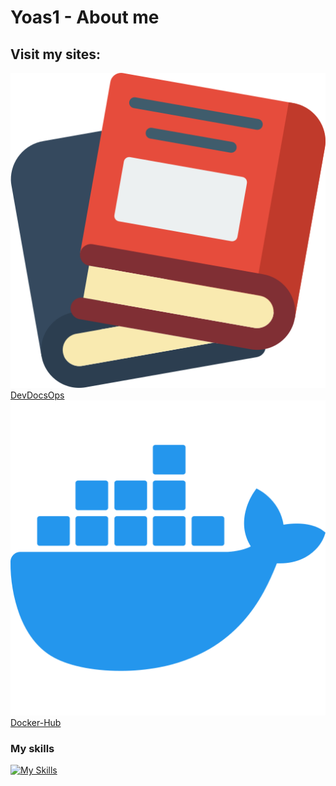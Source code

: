 # Yoas1 - About me

## Visit my sites:

![DevDosOps](book.png) <a href="https://yoas1.pythonanywhere.com/" target="_blank">DevDocsOps</a>
![Docker](docker.png) <a href="https://hub.docker.com/u/yoas1" target="_blank">Docker-Hub</a>

### My skills
[![My Skills](https://skills.thijs.gg/icons?i=docker,py,html,git,kubernetes)](Skills)

